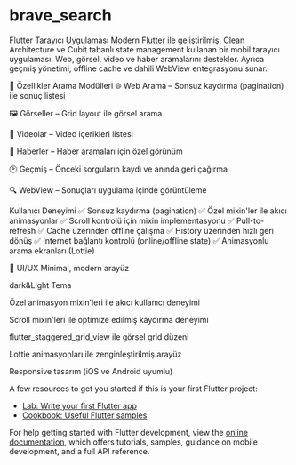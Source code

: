 # brave_search
 Flutter Tarayıcı Uygulaması
Modern Flutter ile geliştirilmiş, Clean Architecture ve Cubit tabanlı state management kullanan bir mobil tarayıcı uygulaması. Web, görsel, video ve haber aramalarını destekler. Ayrıca geçmiş yönetimi, offline cache ve dahili WebView entegrasyonu sunar.

📱 Özellikler
Arama Modülleri
🌐 Web Arama – Sonsuz kaydırma (pagination) ile sonuç listesi

🖼️ Görseller – Grid layout ile görsel arama

🎥 Videolar – Video içerikleri listesi

📰 Haberler – Haber aramaları için özel görünüm

🕑 Geçmiş – Önceki sorguların kaydı ve anında geri çağırma

🔍 WebView – Sonuçları uygulama içinde görüntüleme

Kullanıcı Deneyimi
✅ Sonsuz kaydırma (pagination)
✅ Özel mixin'ler ile akıcı animasyonlar
✅ Scroll kontrolü için mixin implementasyonu
✅ Pull-to-refresh
✅ Cache üzerinden offline çalışma
✅ History üzerinden hızlı geri dönüş
✅ İnternet bağlantı kontrolü (online/offline state)
✅ Animasyonlu arama ekranları (Lottie)

🎨 UI/UX
Minimal, modern arayüz

dark&Light Tema

Özel animasyon mixin'leri ile akıcı kullanıcı deneyimi

Scroll mixin'leri ile optimize edilmiş kaydırma deneyimi

flutter_staggered_grid_view ile görsel grid düzeni

Lottie animasyonları ile zenginleştirilmiş arayüz

Responsive tasarım (iOS ve Android uyumlu)

A few resources to get you started if this is your first Flutter project:

- [Lab: Write your first Flutter app](https://docs.flutter.dev/get-started/codelab)
- [Cookbook: Useful Flutter samples](https://docs.flutter.dev/cookbook)

For help getting started with Flutter development, view the
[online documentation](https://docs.flutter.dev/), which offers tutorials,
samples, guidance on mobile development, and a full API reference.
